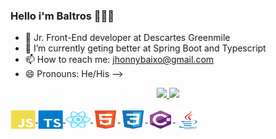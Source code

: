 ### Hello i'm Baltros 🧙🏼‍♂️

- 🔭 Jr. Front-End developer at Descartes Greenmile
- 🌱 I’m currently geting better at Spring Boot and Typescript
- 📫 How to reach me: jhonnybaixo@gmail.com
- 😄 Pronouns: He/His
-->

<div align="center">
  <a href="https://github.com/jhonnybaltros">
  <img height="180em" src="https://github-readme-stats.vercel.app/api/pin/?username=anuraghazra&repo=github-readme-stats"/>
  <img height="180em" src="https://github-readme-stats.vercel.app/api/top-langs/?username=jhonnybaltros&layout=compact&langs_count=8&count_private=true&theme=tokyonight"/>
</div>
<div style="display: inline_block"><br>
  <img align="center" alt="jhonny-Js" height="30" width="40" src="https://raw.githubusercontent.com/devicons/devicon/master/icons/javascript/javascript-plain.svg">
  <img align="center" alt="jhonny-Ts" height="30" width="40" src="https://raw.githubusercontent.com/devicons/devicon/master/icons/typescript/typescript-plain.svg">
  <img align="center" alt="jhonny-React" height="30" width="40" src="https://raw.githubusercontent.com/devicons/devicon/master/icons/react/react-original.svg">
  <img align="center" alt="jhonny-HTML" height="30" width="40" src="https://raw.githubusercontent.com/devicons/devicon/master/icons/html5/html5-original.svg">
  <img align="center" alt="jhonny-CSS" height="30" width="40" src="https://raw.githubusercontent.com/devicons/devicon/master/icons/css3/css3-original.svg">
  <img align="center" alt="jhonny-Csharp" height="30" width="40" src="https://raw.githubusercontent.com/devicons/devicon/master/icons/csharp/csharp-original.svg">
  <img align="center" alt="jhonny-Java" height="30" width="40" src="https://raw.githubusercontent.com/devicons/devicon/master/icons/java/java-original.svg">
  
</div>
